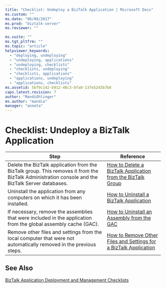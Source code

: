 ```yaml
---
title: "Checklist: Undeploy a BizTalk Application | Microsoft Docs"
ms.custom: ""
ms.date: "06/08/2017"
ms.prod: "biztalk-server"
ms.reviewer: ""

ms.suite: ""
ms.tgt_pltfrm: ""
ms.topic: "article"
helpviewer_keywords: 
  - "deploying, undeploying"
  - "undeploying, applications"
  - "undeploying, checklists"
  - "checklists, undeploying"
  - "checklists, applications"
  - "applications, undeploying"
  - "applications, checklists"
ms.assetid: 5bf9c142-b912-48c3-bfa8-13fe5243b7b8
caps.latest.revision: 7
author: "MandiOhlinger"
ms.author: "mandia"
manager: "anneta"
---
```

# Checklist: Undeploy a BizTalk Application
|Step|Reference|  
|----------|---------------|  
|Delete the BizTalk application from the BizTalk group. This removes it from the BizTalk Administration console and the BizTalk Server databases.|[How to Delete a BizTalk Application from the BizTalk Group](../core/how-to-delete-a-biztalk-application-from-the-biztalk-group.md)|  
|Uninstall the application from any computers on which it has been installed.|[How to Uninstall a BizTalk Application](../core/how-to-uninstall-a-biztalk-application.md)|  
|If necessary, remove the assemblies that were included in the application from the global assembly cache (GAC).|[How to Uninstall an Assembly from the GAC](http://msdn.microsoft.com/library/464706a8-f902-4d05-a724-19169facd2b4)|  
|Remove other files and settings from the local computer that were not automatically removed in the previous steps.|[How to Remove Other Files and Settings for a BizTalk Application](../core/how-to-remove-other-files-and-settings-for-a-biztalk-application.md)|  
  
## See Also  
 [BizTalk Application Deployment and Management Checklists](../core/biztalk-application-deployment-and-management-checklists.md)